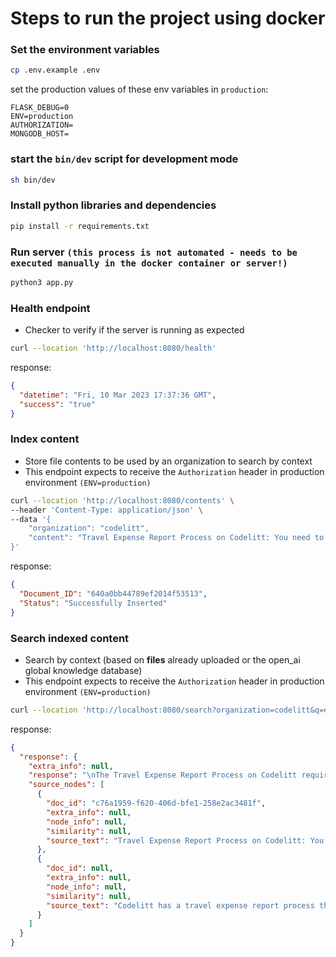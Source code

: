 # Steps to run the project using docker

### Set the environment variables

```bash
cp .env.example .env
```

set the production values of these env variables in `production`:

```
FLASK_DEBUG=0
ENV=production
AUTHORIZATION=
MONGODB_HOST=
```

### start the `bin/dev` script for development mode

```bash
sh bin/dev
```

### Install python libraries and dependencies

```bash
pip install -r requirements.txt
```

### Run server `(this process is not automated - needs to be executed manually in the docker container or server!)`

```bash
python3 app.py
```

### Health endpoint

- Checker to verify if the server is running as expected

```bash
curl --location 'http://localhost:8080/health'
```

response:

```json
{
  "datetime": "Fri, 10 Mar 2023 17:37:36 GMT",
  "success": "true"
}
```

### Index content

- Store file contents to be used by an organization to search by context
- This endpoint expects to receive the `Authorization` header in production environment `(ENV=production)`

```bash
curl --location 'http://localhost:8080/contents' \
--header 'Content-Type: application/json' \
--data '{
    "organization": "codelitt",
    "content": "Travel Expense Report Process on Codelitt: You need to make sure to include: 1) the business purpose of the trip, 2) dates traveled, and 3) the client’s information and details (if applicable). You need to make sure to include all receipts or documents related to the expense for our review. Business trip expense reports need to be submitted to Cody, cc Mary no more than a week after traveling. When submitting your report and receipts, please make sure they are in PDF format and email them in a .Zip file."
}'
```

response:

```json
{
  "Document_ID": "640a0bb44789ef2014f53513",
  "Status": "Successfully Inserted"
}
```

### Search indexed content

- Search by context (based on **files** already uploaded or the open_ai global knowledge database)
- This endpoint expects to receive the `Authorization` header in production environment `(ENV=production)`

```bash
curl --location 'http://localhost:8080/search?organization=codelitt&q=explain%20the%20Travel%20Expense%20Report%20Process%20on%20Codelitt'
```

response:

```json
{
  "response": {
    "extra_info": null,
    "response": "\nThe Travel Expense Report Process on Codelitt requires that the employee submit a report with the business purpose of the trip, dates traveled, and client information (if applicable). All receipts and documents related to the expense must be included and submitted to Cody, cc Mary, no more than a week after traveling. The report and receipts must be in PDF format and emailed in a .Zip file.",
    "source_nodes": [
      {
        "doc_id": "c76a1959-f620-406d-bfe1-258e2ac3481f",
        "extra_info": null,
        "node_info": null,
        "similarity": null,
        "source_text": "Travel Expense Report Process on Codelitt: You need to make sure to include: 1) the business purpose of the trip, 2) dates traveled, and 3) the client’s information and details (if applicable). You need to make sure to include all receipts or documents related to the expense for our review. Business trip expense reports need to be submitted to Cody, cc Mary no more than a week after traveling. When submitting your report and receipts, please make sure they are in PDF format and email them in a .Zip file."
      },
      {
        "doc_id": null,
        "extra_info": null,
        "node_info": null,
        "similarity": null,
        "source_text": "Codelitt has a travel expense report process that requires the business purpose of the trip, dates traveled, and client information (if applicable) to be included. All receipts and documents related to the expense must be included and submitted to Cody, cc Mary, no more than a week after traveling. The report and receipts must be in PDF format and emailed in a .Zip file."
      }
    ]
  }
}
```
